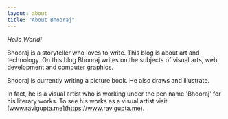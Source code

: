 ```yaml
---
layout: about
title: "About Bhooraj"
---
```

*Hello World!*

Bhooraj is a storyteller who loves to write. This blog is about art and technology. On this blog Bhooraj writes on the subjects of visual arts, web development and computer graphics.

Bhooraj is currently writing a picture book. He also draws and illustrate.

In fact, he is a visual artist who is working under the pen name 'Bhooraj' for his literary works. To see his works as a visual artist visit [www.ravigupta.me](https://www.ravigupta.me).
